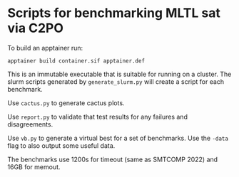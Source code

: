 # Scripts for benchmarking MLTL sat via C2PO

To build an apptainer run:

    apptainer build container.sif apptainer.def

This is an immutable executable that is suitable for running on a cluster. 
The slurm scripts generated by `generate_slurm.py` will create a script for each benchmark.

Use `cactus.py` to generate cactus plots. 

Use `report.py` to validate that test results for any failures and disagreements.

Use `vb.py` to generate a virtual best for a set of benchmarks. Use the `-data` flag to also output some useful data. 

The benchmarks use 1200s for timeout (same as SMTCOMP 2022) and 16GB for memout.
